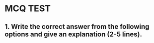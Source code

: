 # MCQ TEST
## 1. Write the correct answer from the following options and give an explanation (2-5 lines).

